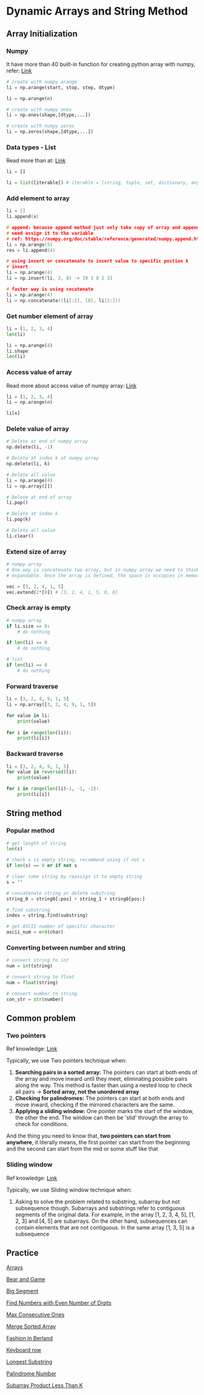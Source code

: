 # Dynamic Arrays and String Method
## Array Initialization
### Numpy
It have more than 40 built-in function for creating python array with numpy, refer: [Link](https://numpy.org/doc/stable/user/basics.creation.html#arrays-creation)
```python
# create with numpy arange
li = np.arange(start, stop, step, dtype)

li = np.arange(n)

# create with numpy ones
li = np.ones(shape,[dtype,...])

# create with numpy zeros
li = np.zeros(shape,[dtype,...])
```

### Data types - List
Read more than at: [Link](https://www.programiz.com/python-programming/methods/built-in/list)
```python
li = []

li = list([iterable]) # iterable = [string, tuple, set, dictionary, anything have iter,...]
```

### Add element to array
```c++
li = []
li.append(x)

# append: because append method just only take copy of array and append to that copy, so we 
# need assign it to the variable
# ref: https://numpy.org/doc/stable/reference/generated/numpy.append.html
li = np.arange(5)
res = li.append(4)

# using insert or concatenate to insert value to specific postion k
# insert
li = np.arange(4)
li = np.insert(li, 2, 8) -> [0 1 8 2 3]

# faster way is using cocatenate
li = np.arange(4)
li = np.concatenate((li[:2], [8], li[2:]))
```


### Get number element of array
```python
li = [1, 2, 3, 4]
len(li)

li = np.arange(4)
li.shape
len(li)
```

### Access value of array
Read more about access value of numpy array: [Link](https://numpy.org/doc/stable/user/basics.indexing.html)
```python
li = [1, 2, 3, 4]
li = np.arange(n)

li[x]
```

### Delete value of array
```python
# Delete at end of numpy array
np.delete(li, -1)

# Delete at index k of numpy array
np.delete(li, k)

# Delete all value
li = np.arange(4)
li = np.array([])

# Delete at end of array
li.pop()

# Delete at index k
li.pop(k)

# Delete all value
li.clear()
```

### Extend size of array
```python
# numpy array
# One way is concatenate two array, but in numpy array we need to think that array are not 
# expandable. Once the array is defined, the space it occupies in memory

vec = [3, 2, 4, 1, 5]
vec.extend(2*[0]) # [3, 2, 4, 1, 5, 0, 0]

```

### Check array is empty
```python
# numpy array
if li.size == 0:
    # do nothing

if len(li) == 0
    # do nothing

# list
if len(li) == 0
    # do nothing
```

### Forward traverse
```python
li = [3, 2, 4, 9, 1, 5]
li = np.array([3, 2, 4, 9, 1, 5])

for value in li:
    print(value)
    
for i in range(len(li)):
    print(li[i])
```

### Backward traverse
```python
li = [3, 2, 4, 9, 1, 5]
for value in reversed(li):
    print(value)

for i in range(len(li)-1, -1, -1):
    print(li[i])
```

## String method
### Popular method
```python
# get length of string
len(s)

# check s is empty string, recommend using if not s
if len(s) == 0 or if not s

# clear some string by reassign it to empty string
s = ""

# concatenate string or delete substring
string_0 = string0[:pos] + string_1 + string0[pos:]

# find substring
index = string.find(substring)

# get ASCII number of specific character
ascii_num = ord(char)
```

### Converting between number and string
```python
# convert string to int
num = int(string)

# convert string to float
num = float(string)

# convert number to string
con_str = str(number)
```

## Common problem
### Two pointers
Ref knowledge: [Link](https://interviewing.io/two-pointers-interview-questions)

Typically, we use Two pointers technique when:
1. **Searching pairs in a sorted array:** The pointers can start at both ends of the array and move inward until they meet, eliminating possible pairs along the way. This method is faster than using a nested loop to check all pairs -> **Sorted array, not the unordered array**
2. **Checking for palindromes:** The pointers can start at both ends and move inward, checking if the mirrored characters are the same.
3. **Applying a sliding window:** One pointer marks the start of the window, the other the end. The window can then be 'slid' through the array to check for conditions.

And the thing you need to know that, **two pointers can start from anywhere**, it literally means, the first pointer can start from the beginning and the second can start from the mid or some stuff like that

### Sliding window
Ref knowledge: [Link](https://interviewing.io/sliding-window-interview-questions)

Typically, we use Sliding window technique when:
1. Asking to solve the problem related to substring, subarray but not subsequence though. Subarrays and substrings refer to contiguous segments of the original data. For example, in the array [1, 2, 3, 4, 5], [1, 2, 3] and [4, 5] are subarrays. On the other hand, subsequences can contain elements that are not contiguous. In the same array [1, 3, 5] is a subsequence

## Practice

[Arrays](https://github.com/nghoanglong/DataStructures-Algorithms-CheatSheet/blob/master/02%20DYNAMIC%20ARRAYS%20AND%20STRING/arrays.py)

[Bear and Game](https://github.com/nghoanglong/DataStructures-Algorithms-CheatSheet/blob/master/02%20DYNAMIC%20ARRAYS%20AND%20STRING/bear_and_game.py)

[Big Segment](https://github.com/nghoanglong/DataStructures-Algorithms-CheatSheet/blob/master/02%20DYNAMIC%20ARRAYS%20AND%20STRING/big_segment.py)

[Find Numbers with Even Number of Digits](https://github.com/nghoanglong/DataStructures-Algorithms-CheatSheet/blob/master/02%20DYNAMIC%20ARRAYS%20AND%20STRING/find_numbers_with_even_number_of_digits.py)

[Max Consecutive Ones](https://github.com/nghoanglong/DataStructures-Algorithms-CheatSheet/blob/master/02%20DYNAMIC%20ARRAYS%20AND%20STRING/max_consecutive_ones.py)

[Merge Sorted Array](https://github.com/nghoanglong/DataStructures-Algorithms-CheatSheet/blob/master/02%20DYNAMIC%20ARRAYS%20AND%20STRING/merge_sorted_array.py)

[Fashion in Berland](https://github.com/nghoanglong/DataStructures-Algorithms-CheatSheet/blob/master/02%20DYNAMIC%20ARRAYS%20AND%20STRING/fashion_in_berland.py)

[Keyboard row](https://github.com/nghoanglong/DataStructures-Algorithms-CheatSheet/blob/master/02%20DYNAMIC%20ARRAYS%20AND%20STRING/keyboard_row.py)

[Longest Substring](https://github.com/nghoanglong/DataStructures-Algorithms-CheatSheet/blob/master/02%20DYNAMIC%20ARRAYS%20AND%20STRING/longest_substring.py)

[Palindrome Number](https://github.com/nghoanglong/DataStructures-Algorithms-CheatSheet/blob/master/02%20DYNAMIC%20ARRAYS%20AND%20STRING/palindrome_number.py)

[Subarray Product Less Than K](https://github.com/nghoanglong/DataStructures-Algorithms-CheatSheet/blob/master/02%20DYNAMIC%20ARRAYS%20AND%20STRING/subarray_less_than_k.py)